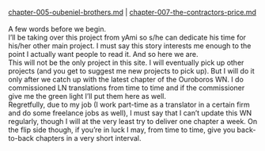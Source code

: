 [chapter-005-oubeniel-brothers.md](./chapter-005-oubeniel-brothers.md) | [chapter-007-the-contractors-price.md](./chapter-007-the-contractors-price.md) <br/>
<br/>
A few words before we begin.<br/>
I’ll be taking over this project from yAmi so s/he can dedicate his time for his/her other main project. I must say this story interests me enough to the point I actually want people to read it. And so here we are.<br/>
This will not be the only project in this site. I will eventually pick up other projects (and you get to suggest me new projects to pick up). But I will do it only after we catch up with the latest chapter of the Ouroboros WN. I do commissioned LN translations from time to time and if the commissioner give me the green light I’ll put them here as well.<br/>
Regretfully, due to my job (I work part-time as a translator in a certain firm and do some freelance jobs as well), I must say that I can’t update this WN regularly, though I will at the very least try to deliver one chapter a week. On the flip side though, if you’re in luck I may, from time to time, give you back-to-back chapters in a very short interval.<br/>
